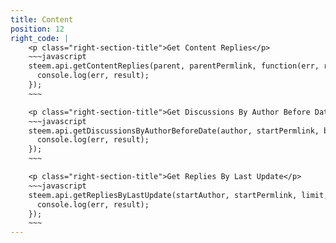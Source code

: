 ```yaml
---
title: Content
position: 12
right_code: |
    <p class="right-section-title">Get Content Replies</p>
    ~~~javascript
    steem.api.getContentReplies(parent, parentPermlink, function(err, result) {
      console.log(err, result);
    });
    ~~~

    <p class="right-section-title">Get Discussions By Author Before Date</p>
    ~~~javascript
    steem.api.getDiscussionsByAuthorBeforeDate(author, startPermlink, beforeDate, limit, function(err, result) {
      console.log(err, result);
    });
    ~~~

    <p class="right-section-title">Get Replies By Last Update</p>
    ~~~javascript
    steem.api.getRepliesByLastUpdate(startAuthor, startPermlink, limit, function(err, result) {
      console.log(err, result);
    });
    ~~~
---
```

